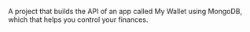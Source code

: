 A project that builds the API of an app called My Wallet using MongoDB, which that helps you control your finances.
